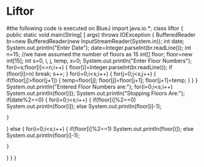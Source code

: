 # Liftor
#the following code is executed on BlueJ
import java.io.*;
class liftor
{
public static void main(String[ ] args) throws IOException
{
BufferedReader br=new BufferedReader(new InputStreamReader(System.in));
int date;
System.out.println("Enter Date");
date=Integer.parseInt(br.readLine());
int n=15; //we have assumed the number of floors as 15
int[] floor;
floor=new int[15];
int s=0, i, j, temp, x=0;
System.out.println("Enter Floor Numbers");
for(i=s;floor[i]<=n;i++)
{
floor[i]=Integer.parseInt(br.readLine());
if (floor[i]>n)
break;
s++;
}
for(i=0;i<s;i++)
{
        for(j=0;j<s;j++)
            {
                    if(floor[j]>floor[j+1])
                        {
                            temp=floor[j];
                            floor[j]=floor[j+1];
                            floor[j+1]=temp;
                        }
                }
}
System.out.println("Entered Floor Numbers are:");
for(i=0;i<s;i++)
System.out.println(floor[i]);
System.out.println("Stopping Floors Are:");
if(date%2==0)
{
    for(i=0;i<s;i++)
    {
        if(floor[i]%2==0)
System.out.println(floor[i]);
        else 
System.out.println(floor[i]-1);
  
    }
}
else
{
    for(i=0;i<s;i++)
    {
        if(floor[i]%2==1)
        System.out.println(floor[i]);
        else 
       System.out.println(floor[i]-1);
     
    }
}
}
}


